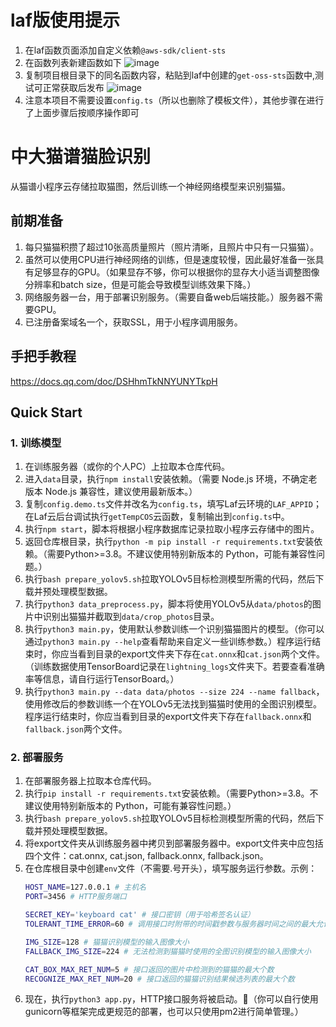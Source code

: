 # laf版使用提示
1. 在laf函数页面添加自定义依赖`@aws-sdk/client-sts`
2. 在函数列表新建函数如下
   ![image](https://github.com/user-attachments/assets/3ba9c5eb-4b6e-4dfd-b553-97af1621e139)
3. 复制项目根目录下的同名函数内容，粘贴到laf中创建的`get-oss-sts`函数中,测试可正常获取后发布
   ![image](https://github.com/user-attachments/assets/f09157f8-d5d8-4c1a-833b-0fb299517f97)
4. 注意本项目不需要设置`config.ts`（所以也删除了模板文件），其他步骤在进行了上面步骤后按顺序操作即可




# 中大猫谱猫脸识别

从猫谱小程序云存储拉取猫图，然后训练一个神经网络模型来识别猫猫。

## 前期准备

1. 每只猫猫积攒了超过10张高质量照片（照片清晰，且照片中只有一只猫猫）。
2. 虽然可以使用CPU进行神经网络的训练，但是速度较慢，因此最好准备一张具有足够显存的GPU。（如果显存不够，你可以根据你的显存大小适当调整图像分辨率和batch size，但是可能会导致模型训练效果下降。）
3. 网络服务器一台，用于部署识别服务。（需要自备web后端技能。）服务器不需要GPU。
4. 已注册备案域名一个，获取SSL，用于小程序调用服务。

## 手把手教程

https://docs.qq.com/doc/DSHhmTkNNYUNYTkpH

## Quick Start

### 1. 训练模型

1. 在训练服务器（或你的个人PC）上拉取本仓库代码。
2. 进入`data`目录，执行`npm install`安装依赖。（需要 Node.js 环境，不确定老版本 Node.js 兼容性，建议使用最新版本。）
3. 复制`config.demo.ts`文件并改名为`config.ts`，填写Laf云环境的`LAF_APPID`；在Laf云后台调试执行`getTempCOS`云函数，复制输出到`config.ts`中。
4. 执行`npm start`，脚本将根据小程序数据库记录拉取小程序云存储中的图片。
5. 返回仓库根目录，执行`python -m pip install -r requirements.txt`安装依赖。（需要Python>=3.8。不建议使用特别新版本的 Python，可能有兼容性问题。）
6. 执行`bash prepare_yolov5.sh`拉取YOLOv5目标检测模型所需的代码，然后下载并预处理模型数据。
7. 执行`python3 data_preprocess.py`，脚本将使用YOLOv5从`data/photos`的图片中识别出猫猫并截取到`data/crop_photos`目录。
8. 执行`python3 main.py`，使用默认参数训练一个识别猫猫图片的模型。（你可以通过`python3 main.py --help`查看帮助来自定义一些训练参数。）程序运行结束时，你应当看到目录的export文件夹下存在`cat.onnx`和`cat.json`两个文件。（训练数据使用TensorBoard记录在`lightning_logs`文件夹下。若要查看准确率等信息，请自行运行TensorBoard。）
9. 执行`python3 main.py --data data/photos --size 224 --name fallback`，使用修改后的参数训练一个在YOLOv5无法找到猫猫时使用的全图识别模型。程序运行结束时，你应当看到目录的export文件夹下存在`fallback.onnx`和`fallback.json`两个文件。

### 2. 部署服务
1. 在部署服务器上拉取本仓库代码。
2. 执行`pip install -r requirements.txt`安装依赖。（需要Python>=3.8。不建议使用特别新版本的 Python，可能有兼容性问题。）
3. 执行`bash prepare_yolov5.sh`拉取YOLOv5目标检测模型所需的代码，然后下载并预处理模型数据。
4. 将export文件夹从训练服务器中拷贝到部署服务器中。export文件夹中应包括四个文件：cat.onnx, cat.json, fallback.onnx, fallback.json。
5. 在仓库根目录中创建`env`文件（不需要.号开头），填写服务运行参数。示例：
    ```bash
    HOST_NAME=127.0.0.1 # 主机名
    PORT=3456 # HTTP服务端口

    SECRET_KEY='keyboard cat' # 接口密钥（用于哈希签名认证）
    TOLERANT_TIME_ERROR=60 # 调用接口时附带的时间戳参数与服务器时间之间的最大允许误差（单位：s）

    IMG_SIZE=128 # 猫猫识别模型的输入图像大小
    FALLBACK_IMG_SIZE=224 # 无法检测到猫猫时使用的全图识别模型的输入图像大小

    CAT_BOX_MAX_RET_NUM=5 # 接口返回的图片中检测到的猫猫的最大个数
    RECOGNIZE_MAX_RET_NUM=20 # 接口返回的猫猫识别结果候选列表的最大个数
    ```
6. 现在，执行`python3 app.py`，HTTP接口服务将被启动。🎉（你可以自行使用gunicorn等框架完成更规范的部署，也可以只使用pm2进行简单管理。）
